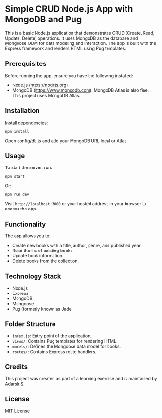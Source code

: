 # Simple CRUD Node.js App with MongoDB and Pug

This is a basic Node.js application that demonstrates CRUD (Create, Read, Update, Delete) operations. It uses MongoDB as the database and Mongoose ODM for data modeling and interaction. The app is built with the Express framework and renders HTML using Pug templates.

## Prerequisites

Before running the app, ensure you have the following installed:

- Node.js (https://nodejs.org)
- MongoDB (https://www.mongodb.com). MongoDB Atlas is also fine. This project uses MongoDB Atlas.

## Installation

Install dependencies:

    npm install 

Open config/db.js and add your MongoDB URI, local or Atlas.

## Usage

To start the server, run:

    npm start

Or:

    npm run dev

Visit `http://localhost:3000` or your hosted address in your browser to access the app.

## Functionality

The app allows you to:

- Create new books with a title, author, genre, and published year.
- Read the list of existing books.
- Update book information.
- Delete books from the collection.

## Technology Stack

- Node.js
- Express
- MongoDB
- Mongoose
- Pug (formerly known as Jade)

## Folder Structure

- `index.js`: Entry point of the application.
- `views/`: Contains Pug templates for rendering HTML.
- `models/`: Defines the Mongoose data model for books.
- `routes/`: Contains Express route handlers.

## Credits

This project was created as part of a learning exercise and is maintained by [Adarsh S](https://github.com/adarsh-2425).

## License

[MIT License](LICENSE)
